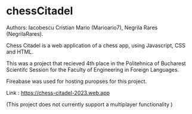 # chessCitadel

Authors: Iacobescu Cristian Mario (Marioario7), Negrila Rares (NegrilaRares).

Chess Citadel is a web application of a chess app, using Javascript, CSS and HTML.

This was a project that recieved 4th place in the Politehnica of Bucharest Scientifc Session for the Faculty of Engineering in Foreign Languages.

Fireabase was used for hosting puropses for this project.

Link : https://chess-citadel-2023.web.app

(This project does not currently support a multiplayer functionality )
